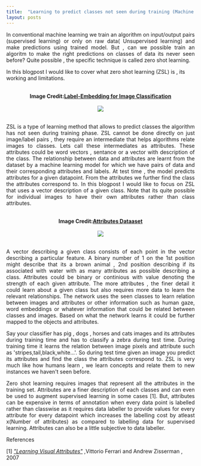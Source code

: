 ```yaml
---
title:  "Learning to predict classes not seen during training (Machine Learning)"
layout: posts
---
```


<p style="text-align:justify">In conventional machine learning we train an algorithm on input/output pairs (supervised learning) or only on raw data( Unsupervised learning) and make predictions using trained model. But , can we possible train an algoritm to make the right predictions on classes of data its never seen before?
Quite possible , the specific technique is called zero shot learning.</p>

<p>In this blogpost I would like to cover what zero shot learning (ZSL) is , its working and limitations.</p>

<br />

<center>
<b>Image Credit:<a href="https://www.computer.org/csdl/journal/tp/2016/07/07293699/13rRUx0xPoh">Label-Embedding for Image Classification</a></b>
<br />
<br />
<img src="https://csdl-images.computer.org/trans/tp/2016/07/figures/akata1-2487986.gif">
</center>

<br />

<p style="text-align:justify">ZSL is a type of learning method that allows to predict classes the algorithm has not seen during training phase. ZSL cannot be done directly on just image/label pairs , they require an intermediate that helps algorithms relate images to classes. Lets call these intermediates as attributes. These attributes could be word vectors , sentance or a vector with description of the class. The relationship between data and attributes are learnt from the dataset by a machine learning model for which we have pairs of data and their corresponding attributes and labels. At test time , the model predicts attributes for a given datapoint. From the attributes we further find the class the attributes correspond to. In this blogpost I would like to focus on ZSL that uses a vector description of a given class. Note that its quite possible for individual images to have their own attributes rather than class attributes.</p>
  
<br />

<center>
<b>Image Credit:<a href="https://www.ecse.rpi.edu/~cvrl/database/AttributeDataset.html">Attributes Dataaset</a></b>
<br />
<br />
<img src="https://www.ecse.rpi.edu/~cvrl/database/Attribute_Dataset_Files/apascal.png">
</center>

<br />

<p style="text-align:justify">A vector describing a given class consists of each point in the vector describing a particular feature. A binary number of 1 on the 1st position might describe that its a brown animal , 2nd position describing if its associated with water with as many attributes as possible describing a class. Attributes could be binary or continious with value denoting the strength of each given attribute. The more attributes , the finer detail it could learn about a given class but also requires more data to learn the relevant relationships. The network uses the seen classes to learn relation between images and attributes or other information such as human gaze, word embeddings or whatever information that could be related between classes and images. Based on what the network learns it could be further mapped to the objects and attributes.</p>

<p style="text-align:justify">Say your classifier has pig , dogs , horses and cats images and its attributes during training time and has to classify a zebra during test time. During training time it learns the relation between image pixels and attribute such as 'stripes,tail,black,white...'. So during test time given an image you predict its attributes and find the class the attributes correspond to. ZSL is very much like how humans learn , we learn concepts and relate them to new instances we haven't seen before.</p>

<p style="text-align:justify">Zero shot learning requires images that represent all the attributes in the training set. Attributes are a finer description of each classes and can even be used to augment supervised learning in some cases [1]. But, attributes can be expensive in terms of annotation when every data point is labelled rather than classwise as it requires data labeller to provide values for every attribute for every datapoint which increases the labelling cost by atleast x(Number of attributes) as compared to labelling data for supervised learning. Attributes can also be a little subjective to data labeller.</p>

References

[1] <i><a href="https://www.robots.ox.ac.uk/~vgg/publications/2007/Ferrari07/ferrari07.pdf">"Learning Visual Attributes"</a></i> ,Vittorio Ferrari and Andrew Zisserman , 2007
 
